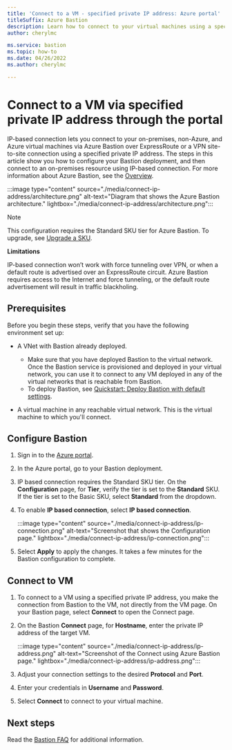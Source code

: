 ```yaml
---
title: 'Connect to a VM - specified private IP address: Azure portal'
titleSuffix: Azure Bastion
description: Learn how to connect to your virtual machines using a specified private IP address via Azure Bastion.
author: cherylmc

ms.service: bastion
ms.topic: how-to
ms.date: 04/26/2022
ms.author: cherylmc

---
```


# Connect to a VM via specified private IP address through the portal

IP-based connection lets you connect to your on-premises, non-Azure, and Azure virtual machines via Azure Bastion over ExpressRoute or a VPN site-to-site connection using a specified private IP address. The steps in this article show you how to configure your Bastion deployment, and then connect to an on-premises resource using IP-based connection. For more information about Azure Bastion, see the [Overview](bastion-overview.md).

:::image type="content" source="./media/connect-ip-address/architecture.png" alt-text="Diagram that shows the Azure Bastion architecture." lightbox="./media/connect-ip-address/architecture.png":::

> [!NOTE]
> This configuration requires the Standard SKU tier for Azure Bastion. To upgrade, see [Upgrade a SKU](upgrade-sku.md).
>

**Limitations**

IP-based connection won’t work with force tunneling over VPN, or when a default route is advertised over an ExpressRoute circuit. Azure Bastion requires access to the Internet and force tunneling, or the default route advertisement will result in traffic blackholing.

## Prerequisites

Before you begin these steps, verify that you have the following environment set up:

* A VNet with Bastion already deployed.

  * Make sure that you have deployed Bastion to the virtual network. Once the Bastion service is provisioned and deployed in your virtual network, you can use it to connect to any VM deployed in any of the virtual networks that is reachable from Bastion.
  * To deploy Bastion, see [Quickstart: Deploy Bastion with default settings](quickstart-host-portal.md).

* A virtual machine in any reachable virtual network. This is the virtual machine to which you'll connect.

## Configure Bastion

1. Sign in to the [Azure portal](https://ms.portal.azure.com/).

1. In the Azure portal, go to your Bastion deployment.

1. IP based connection requires the Standard SKU tier. On the **Configuration** page, for **Tier**, verify the tier is set to the **Standard** SKU. If the tier is set to the Basic SKU, select **Standard** from the dropdown.
1. To enable **IP based connection**, select **IP based connection**.

    :::image type="content" source="./media/connect-ip-address/ip-connection.png" alt-text="Screenshot that shows the Configuration page." lightbox="./media/connect-ip-address/ip-connection.png":::

1. Select **Apply** to apply the changes. It takes a few minutes for the Bastion configuration to complete.

## Connect to VM

1. To connect to a VM using a specified private IP address, you make the connection from Bastion to the VM, not directly from the VM page. On your Bastion page, select **Connect** to open the Connect page.

1. On the Bastion **Connect** page, for **Hostname**, enter the private IP address of the target VM.

    :::image type="content" source="./media/connect-ip-address/ip-address.png" alt-text="Screenshot of the Connect using Azure Bastion page." lightbox="./media/connect-ip-address/ip-address.png":::

1. Adjust your connection settings to the desired **Protocol** and **Port**.

1. Enter your credentials in **Username** and **Password**.

1. Select **Connect** to connect to your virtual machine.  

## Next steps

Read the [Bastion FAQ](bastion-faq.md) for additional information.